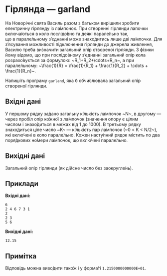 ﻿# Гірлянда — garland

На Новорічні свята Василь разом з&nbsp;батьком вирішили зробити електричну гірлянду із&nbsp;ла́мпочок. При створенні гірлянди лапочки включа́ються в&nbsp;коло послідо́вно та&nbsp;деякі парале́льно так, що&nbsp;в&nbsp;парале́льному з’єднанні може знахо́дитись лише дві ла́мпочки. Для з’ясування можливості підключення гірлянди до&nbsp;джерела живлення, Василю тре́ба ви́значити загальний опір створеної гірлянди. З&nbsp;фізики йому ві́домо, що&nbsp;при послідо́вному з’єднанні загальний опір кола розрахо́вується за&nbsp;формулою: ~R_1+R_2+\cdots+R_n~, а&nbsp;при парале́льному: ~\frac{1}{R} = \frac{1}{R_1} + \frac{1}{R_2} + \cdots + \frac{1}{R_n}~.

Напишіть програму `garland`, яка&nbsp;б&nbsp;обчи́слювала загальний опір створеної гірлянди.

## Вхідні дані
У&nbsp;першому рядку за́дано загальну кі́лькість ла́мпочок ~N~, в&nbsp;другому&nbsp;— через пробіл опір ко́жної з&nbsp;ла́мпочок (значення опору є&nbsp;цілим числом&nbsp;і&nbsp;знахо́диться в&nbsp;ме́жах від&nbsp;1 до&nbsp;1000). В&nbsp;третьому рядку знахо́диться ціле число ~K~&nbsp;— кі́лькість пар ла́мпочок (~0 < K < N/2~), які вклю́чені в&nbsp;коло парале́льно. Кожен насту́пний рядок мі́стить по&nbsp;два поря́дкових но́мери ла́мпочок, що вклю́чені парале́льно.

## Вихідні дані
Загальний опір гірлянди (як&nbsp;дійсне число без заокругле́нь).

## Приклади
**Вхідні дані:**
```
6
2 4 6 7 3 1
2
2 3
5 6
```

**Вихідні дані:**
```
12.15
```

## Примітка
Відповідь можна виво́дити тако́ж і&nbsp;у&nbsp;форма́ті `1.2150000000000E+01`.